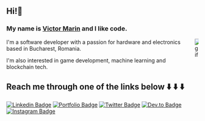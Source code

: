 ## Hi!👋
### My name is [Victor Marin](https://www.victor-marin.dev/) and I like code.

<img align="right" alt="gif" src="https://miro.medium.com/max/1360/1*IRGHmiGsa16stedQvIaZfw.gif" style="max-width: 10px;"/>

I'm a software developer with a passion for hardware and electronics based in Bucharest, Romania.

I'm also interested in game development, machine learning and blockchain tech.

## Reach me through one of the links below ⬇️ ⬇️ ⬇️

[![Linkedin Badge](https://img.shields.io/badge/linkedin-blue?style=for-the-badge&logo=linkedin)](https://www.linkedin.com/in/victor-marin-b9795a108/)
[![Portfolio Badge](http://img.shields.io/badge/portfolio-orange?style=for-the-badge&logo=google-chrome&logoColor=white)](https://victor-marin.dev)
[![Twitter Badge](http://img.shields.io/badge/twitter-informational?style=for-the-badge&logo=twitter&logoColor=white)](https://twitter.com/mdvictor_)
[![Dev.to Badge](http://img.shields.io/badge/dev.to-lightgrey?style=for-the-badge&logo=dev.to&logoColor=white)](https://dev.to/mdvictor_)
[![Instagram Badge](http://img.shields.io/badge/instagram-critical?style=for-the-badge&logo=instagram&logoColor=white)](https://www.instagram.com/mdvictor_/)
